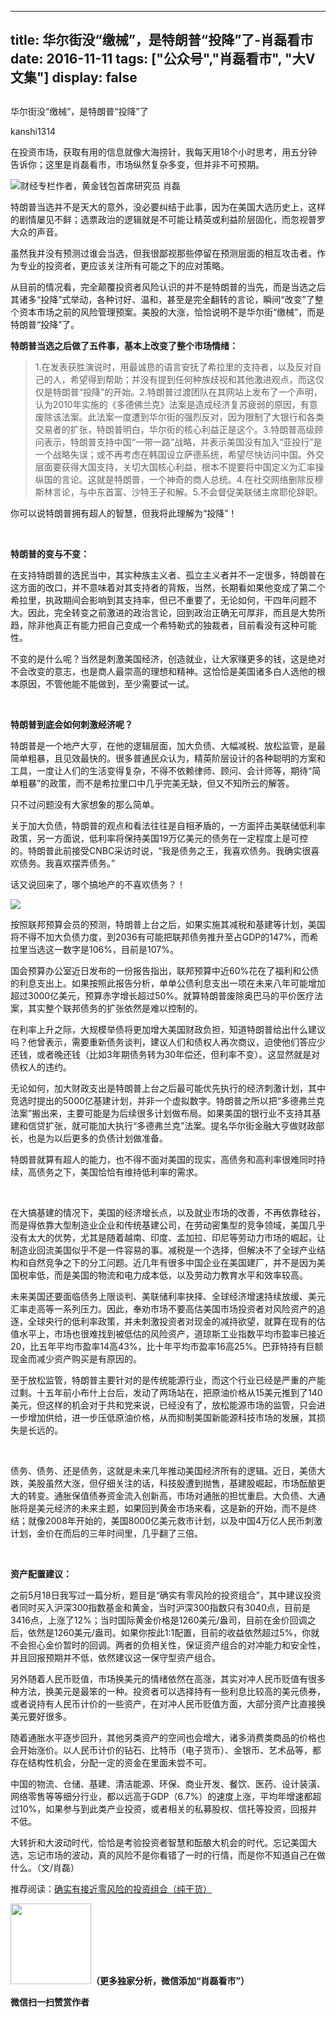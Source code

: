 
---
title:  华尔街没“缴械”，是特朗普“投降”了-肖磊看市
date: 2016-11-11
tags: ["公众号","肖磊看市", "大V文集"]
display: false
---


## 



华尔街没“缴械”，是特朗普“投降”了




kanshi1314




在投资市场，获取有用的信息就像大海捞针，我每天用18个小时思考，用五分钟告诉你；这里是肖磊看市，市场纵然复杂多变，但并非不可预期。


<img data-s="300,640" data-type="jpeg" src="http://mmbiz.qpic.cn/mmbiz_jpg/rIYcHn0KrPT4rZ8LDib467f4LWYibddWcTERnzBfOYpnYjM5yKnC79qW8HuFXL94XlcFw7qbd4VMQhibXibkvzCF6g/0?wx_fmt=jpeg" data-ratio="0.5398230088495575" data-w="565"/>财经专栏作者，黄金钱包首席研究员 肖磊&nbsp;



特朗普当选并不是天大的意外，没必要纠结于此事，因为在美国大选历史上，这样的剧情屡见不鲜；选票政治的逻辑就是不可能让精英或利益阶层固化，而忽视普罗大众的声音。



虽然我并没有预测过谁会当选，但我很鄙视那些停留在预测层面的相互攻击者。作为专业的投资者，更应该关注所有可能之下的应对策略。



从目前的情况看，完全颠覆投资者风险认识的并不是特朗普的当先，而是当选之后其诸多“投降”式举动，各种讨好、温和，甚至是完全翻转的言论，瞬间“改变”了整个资本市场之前的风险管理预案。美股的大涨，恰恰说明不是华尔街“缴械”，而是特朗普“投降”了。





**特朗普当选之后做了五件事，基本上改变了整个市场情绪：**



> 1.在发表获胜演说时，用最诚恳的语言安抚了希拉里的支持者，以及反对自己的人，希望得到帮助；并没有提到任何种族歧视和其他激进观点，而这仅仅是特朗普“投降”的开始。2.特朗普过渡团队在其网站上发布了一个声明，认为2010年实施的《多德佛兰克》法案是造成经济复苏疲弱的原因，有意废除该法案。此法案一度遭到华尔街的强烈反对，因为限制了大银行和各类交易者的扩张，特朗普明白，华尔街的核心利益正是这个。3.特朗普高级顾问表示，特朗普支持中国“一带一路”战略，并表示美国没有加入“亚投行”是一个战略失误；或不再考虑在韩国设立萨德系统，希望尽快访问中国。外交层面要获得大国支持，关切大国核心利益，根本不提要将中国定义为汇率操纵国的言论。这就是特朗普，一个神奇的商人总统。4.在社交网络删除反穆斯林言论，与中东首富、沙特王子和解。5.不会督促美联储主席耶伦辞职。



你可以说特朗普拥有超人的智慧，但我将此理解为“投降”！



&nbsp;

**特朗普的变与不变：**



在支持特朗普的选民当中，其实种族主义者、孤立主义者并不一定很多，特朗普在这方面的改口，并不意味着对其支持者的背叛，当然，长期看如果他变成了第二个希拉里，执政期间会影响到其支持率，但已不重要了，无论如何，干四年问题不大。因此，完全转变之前激进的政治言论，回到政治正确无可厚非，而且是大势所趋，除非他真正有能力把自己变成一个希特勒式的独裁者，目前看没有这种可能性。



不变的是什么呢？当然是刺激美国经济，创造就业，让大家赚更多的钱，这是绝对不会改变的意志，也是商人最崇高的理想和精神。这恰恰是美国诸多白人选他的根本原因，不管他能不能做到，至少需要试一试。



&nbsp;

**特朗普到底会如何刺激经济呢？**



特朗普是一个地产大亨，在他的逻辑层面，加大负债、大幅减税、放松监管，是最简单粗暴，且见效最快的。很多普通民众认为，精英阶层设计的各种聪明的方案和工具，一度让人们的生活变得复杂，不得不依赖律师、顾问、会计师等，期待“简单粗暴”的政策，而不是希拉里口中几乎完美无缺，但又不知所云的解答。



只不过问题没有大家想象的那么简单。



关于加大负债，特朗普的观点和看法往往是自相矛盾的，一方面抨击美联储低利率政策，另一方面说，低利率将保持美国19万亿美元的债务在一定程度上是可控的。特朗普此前接受CNBC采访时说，“我是债务之王，我喜欢债务。我确实很喜欢债务。我喜欢摆弄债务。”



话又说回来了，哪个搞地产的不喜欢债务？！



<img data-s="300,640" data-type="jpeg" src="http://mmbiz.qpic.cn/mmbiz_jpg/rIYcHn0KrPT4rZ8LDib467f4LWYibddWcTSashAA56mUCIBYAGUwXEFTfWnP4iciakwJBPETEyhRhdW8r9icasyZ71Q/0?wx_fmt=jpeg" data-ratio="0.75" data-w="480"/>

按照联邦预算会员的预测，特朗普上台之后，如果实施其减税和基建等计划，美国将不得不加大负债力度，到2036有可能把联邦债务推升至占GDP的147%，而希拉里当选这一数字是106%，目前是107%。



国会预算办公室近日发布的一份报告指出，联邦预算中近60%花在了福利和公债的利息支出上。如果按照此报告分析，单单公债利息支出一项在未来八年可能增加超过3000亿美元，预算赤字增长超过50%。就算特朗普废除奥巴马的平价医疗法案，其实整个联邦债务的扩张依然是难以控制的。



在利率上升之际，大规模举债将更加增大美国财政负担，知道特朗普给出什么建议吗？他曾表示，需要重新债务谈判，建议人们和债权人再次商议，迫使他们答应少还钱，或者晚还钱（比如3年期债务转为30年偿还，但利率不变）。这显然就是对债权人的违约。



无论如何，加大财政支出是特朗普上台之后最可能优先执行的经济刺激计划，其中竞选时提出的5000亿基建计划，并非一个虚拟数字。特朗普之所以把“多德弗兰克法案”搬出来，主要可能是为后续很多计划做布局。如果美国的银行业不支持其基建和信贷扩张，就可能加大执行“多德弗兰克”法案。提名华尔街金融大亨做财政部长，也是为以后更多的负债计划做准备。



特朗普就算有超人的能力，也不得不面对美国的现实，高债务和高利率很难同时持续，高债务之下，美国恰恰有维持低利率的需求。



&nbsp;

在大搞基建的情况下，美国的经济增长点，以及就业市场的改善，不再依靠硅谷，而是得依靠大型制造业企业和传统基建公司，在劳动密集型的竞争领域，美国几乎没有太大的优势，尤其是随着越南、印度、孟加拉、印尼等劳动力市场的崛起，让制造业回流美国似乎不是一件容易的事。减税是一个选择，但解决不了全球产业结构和自然竞争之下的分工问题。近几年有很多中国企业在美国建厂，并不是因为美国税率低，而是美国的物流和电力成本低，以及劳动力教育水平和效率较高。



未来美国还要面临债务上限谈判、美联储利率抉择、全球经济增速持续放缓、美元汇率走高等一系列压力。因此，奉劝市场不要高估美国市场投资者对风险资产的追逐，全球央行的低利率政策，并未刺激投资者对现金的减持欲望，就算在现有的估值水平上，市场也很难找到被低估的风险资产，道琼斯工业指数平均市盈率已接近20，比五年平均市盈率14高43%，比十年平均市盈率16高25%。巴菲特持有巨额现金而减少资产购买是有原因的。



至于放松监管，特朗普主要针对的是传统能源行业，而这个行业已经是严重的产能过剩。十五年前小布什上台后，发动了两场站在，把原油价格从15美元推到了140美元，但这样的机会对于共和党来说，已经没有了，放松能源市场的监管，只会进一步增加供给，进一步压低原油价格，从而抑制美国新能源科技市场的发展，其损失是长远的。

&nbsp;

债务、债务、还是债务，这就是未来几年推动美国经济所有的逻辑。近日，美债大跌，美股虽然大涨，但仔细关注的话，科技股遭到抛售，基建股崛起，市场酝酿更大的转变。通胀保值债券资金流入创新高，市场对通胀的担忧重启。大负债、大通胀将是美元经济的未来主题，如果回到黄金市场来看，这是新的开始，而不是终结；就像2008年开始的，美国8000亿美元救市计划，以及中国4万亿人民币刺激计划，金价在而后的三年时间里，几乎翻了三倍。



&nbsp;

**资产配置建议：**



之前5月18日我写过一篇分析，题目是“确实有零风险的投资组合”，其中建议投资者同时买入沪深300指数基金和黄金，当时沪深300指数只有3040点，目前是3416点，上涨了12%；当时国际黄金价格是1260美元/盎司，目前在金价回调之后，依然是1260美元/盎司。如果你按此1:1配置，目前的收益依然超过5%，你就不会担心金价暂时的回调。两者的负相关性，保证资产组合的对冲能力和安全性，并且回报预期并不低，依然建议这一保守型资产组合。



另外随着人民币贬值，市场换美元的情绪依然在高涨，其实对冲人民币贬值有很多种方法，换美元是最笨的一种。投资者可以选择持有一些利息比较高的美元债券，或者说持有人民币计价的一些资产，在对冲人民币贬值方面，大部分资产比直接换美元要好很多。



随着通胀水平逐步回升，其他另类资产的空间也会增大，诸多消费类商品的价格也会开始涨价。以人民币计价的钻石、比特币（电子货币）、金银币、艺术品等，都存在结构性机会，分配一定的资金在里面未尝不可。



中国的物流、仓储、基建、清洁能源、环保、商业开发、餐饮、医药、设计装潢、网络零售等等细分行业，都以远高于GDP（6.7%）的速度上涨，平均年增速都超过10%，如果参与到此类产业投资，或者相关的私募股权、信托等投资，回报并不低。





大转折和大波动时代，恰恰是考验投资者智慧和酝酿大机会的时代。忘记美国大选，忘记市场的波动，真的风险不是你看错了一时的行情，而是你不知道自己在做什么。（文/肖磊）



推荐阅读：[确实有接近零风险的投资组合（纯干货）](http://mp.weixin.qq.com/s?__biz=MjM5MDU4MjY2MA==&amp;mid=2652853992&amp;idx=1&amp;sn=b6282b98551f34887400b578a69e857e&amp;scene=21#wechat_redirect)



<img data-ratio="1" data-s="300,640" src="http://mmbiz.qpic.cn/mmbiz/rIYcHn0KrPQ4nqiakSpAnZPNSBYdTtpdCELmtbN8iasCKX0AXDKwVJIq1gWcaGVbdt83BgU9ibs9W4vKo34H3ZOBw/640?" data-type="png" data-w="129" style="color: rgb(62, 62, 62); font-family: 宋体; font-size: 16px; line-height: 25.6px; text-align: center; white-space: pre-wrap; box-sizing: border-box !important; word-wrap: break-word !important; visibility: visible !important; width: 129px !important; background-color: rgb(255, 255, 255);" width="129px">**（更多独家分析，微信添加“肖磊看市”）**




**微信扫一扫赞赏作者**













